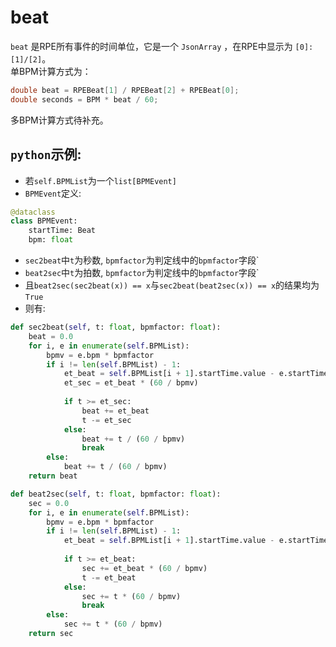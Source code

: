 ﻿# beat

`beat` 是RPE所有事件的时间单位，它是一个 `JsonArray` ，在RPE中显示为 `[0]:[1]/[2]`。  
单BPM计算方式为：
```csharp
double beat = RPEBeat[1] / RPEBeat[2] + RPEBeat[0];
double seconds = BPM * beat / 60;
```
多BPM计算方式待补充。

## `python`示例:
- 若`self.BPMList`为一个`list[BPMEvent]`
- `BPMEvent`定义:
```python
@dataclass
class BPMEvent:
    startTime: Beat
    bpm: float
```
- `sec2beat`中`t`为秒数, `bpmfactor`为判定线中的`bpmfactor`字段`
- `beat2sec`中`t`为拍数, `bpmfactor`为判定线中的`bpmfactor`字段`
- 且`beat2sec(sec2beat(x)) == x`与`sec2beat(beat2sec(x)) == x`的结果均为`True`
- 则有:
```python
def sec2beat(self, t: float, bpmfactor: float):
    beat = 0.0
    for i, e in enumerate(self.BPMList):
        bpmv = e.bpm * bpmfactor
        if i != len(self.BPMList) - 1:
            et_beat = self.BPMList[i + 1].startTime.value - e.startTime.value
            et_sec = et_beat * (60 / bpmv)
            
            if t >= et_sec:
                beat += et_beat
                t -= et_sec
            else:
                beat += t / (60 / bpmv)
                break
        else:
            beat += t / (60 / bpmv)
    return beat

def beat2sec(self, t: float, bpmfactor: float):
    sec = 0.0
    for i, e in enumerate(self.BPMList):
        bpmv = e.bpm * bpmfactor
        if i != len(self.BPMList) - 1:
            et_beat = self.BPMList[i + 1].startTime.value - e.startTime.value
            
            if t >= et_beat:
                sec += et_beat * (60 / bpmv)
                t -= et_beat
            else:
                sec += t * (60 / bpmv)
                break
        else:
            sec += t * (60 / bpmv)
    return sec
```